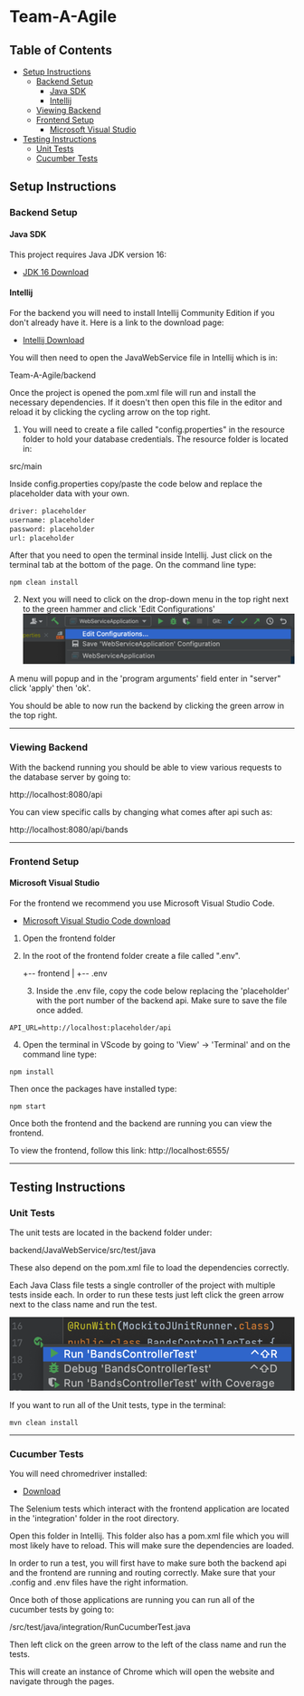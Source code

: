 # Team-A-Agile

## Table of Contents
- [Setup Instructions](#setup-instructions)
    - [Backend Setup](#backend-setup)
        - [Java SDK](#java-sdk)
        - [Intellij](#intellij)
    - [Viewing Backend](#viewing-backend)
    - [Frontend Setup](#frontend-setup)
        - [Microsoft Visual Studio](#microsoft-visual-studio)
- [Testing Instructions](#testing-instructions)
    - [Unit Tests](#unit-tests)
    - [Cucumber Tests](#cucumber-tests)

## Setup Instructions

### Backend Setup

####  **Java SDK**
This project requires Java JDK version 16:
- [JDK 16 Download](https://www.oracle.com/java/technologies/javase-jdk16-downloads.html)


####  **Intellij**
For the backend you will need to install Intellij Community Edition if you don't already have it. Here is a link to the download page:

- [Intellij Download](https://www.jetbrains.com/idea/download/#section=mac)

You will then need to open the JavaWebService file in Intellij which is in:

 Team-A-Agile/backend

Once the project is opened the pom.xml file will run and install the necessary dependencies. If it doesn't then open this file in the editor and reload it by clicking the cycling arrow on the top right.

1. You will need to create a file called "config.properties" in the resource folder to hold your database credentials. The resource folder is located in:

src/main

Inside config.properties copy/paste the code below and replace the placeholder data with your own.

```
driver: placeholder
username: placeholder
password: placeholder
url: placeholder
```
After that you need to open the terminal inside Intellij. Just click on the terminal tab at the bottom of the page. On the command line type:

```
npm clean install
```

2. Next you will need to click on the drop-down menu in the top right next to the green hammer and click 'Edit Configurations'
![reference](images/setup1.png)

A menu will popup and in the 'program arguments' field enter in "server" click 'apply' then 'ok'.

You should be able to now run the backend by clicking the green arrow in the top right.

---

### Viewing Backend

With the backend running you should be able to view various requests to the database server by going to:

http://localhost:8080/api

You can view specific calls by changing what comes after api such as:

http://localhost:8080/api/bands


---

### Frontend Setup

####  **Microsoft Visual Studio**

For the frontend we recommend you use Microsoft Visual Studio Code.

- [Microsoft Visual Studio Code download](https://code.visualstudio.com/?wt.mc_id=vscom_downloads)

1. Open the frontend folder

2. In the root of the frontend folder create a file called ".env". 
	
	+-- frontend
	|   +-- .env
	
	3. Inside the .env file, copy the code below replacing the 'placeholder' with the port number of the backend api. Make sure to save the file once added.
```
API_URL=http://localhost:placeholder/api
```

4. Open the terminal in VScode by going to 'View' -> 'Terminal' and on the command line type:
```
npm install
```

Then once the packages have installed type:
```
npm start
``` 
Once both the frontend and the backend are running you can view the frontend.

To view the frontend, follow this link: http://localhost:6555/

---

## Testing Instructions

### Unit Tests

The unit tests are located in the backend folder under:

backend/JavaWebService/src/test/java

These also depend on the pom.xml file to load the dependencies correctly.

Each Java Class file tests a single controller of the project with multiple tests inside each.
In order to run these tests just left click the green arrow next to the class name and run the test.

![reference](images/setup3.png)

If you want to run all of the Unit tests, type in the terminal:
```
mvn clean install
```
---

### Cucumber Tests

You will need chromedriver installed:

- [Download](https://chromedriver.chromium.org/downloads)

The Selenium tests which interact with the frontend application are located in the 'integration' folder in the root directory.

Open this folder in Intellij. This folder also has a pom.xml file which you will most likely have to reload. This will make sure the dependencies are loaded.

In order to run a test, you will first have to make sure both the backend api and the frontend are running and routing correctly. Make sure that your .config and .env files have the right information.

Once both of those applications are running you can run all of the cucumber tests by going to:

/src/test/java/integration/RunCucumberTest.java

Then left click on the green arrow to the left of the class name and run the tests.

This will create an instance of Chrome which will open the website and navigate through the pages.